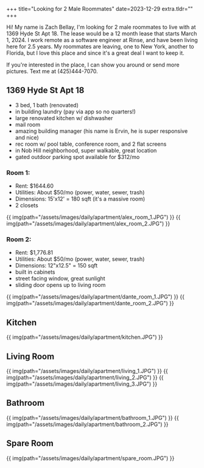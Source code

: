+++
title="Looking for 2 Male Roommates"
date=2023-12-29
extra.tldr=""
+++

Hi! My name is Zach Bellay, I'm looking for 2 male roommates to live with at 1369 Hyde St Apt 18. The lease would be a 12 month lease that starts March 1, 2024. I work remote as a software engineer at Rinse, and have been living here for 2.5 years. My roommates are leaving, one to New York, another to Florida, but I love this place and since it's a great deal I want to keep it.

If you're interested in the place, I can show you around or send more pictures. Text me at (425)444-7070.


## 1369 Hyde St Apt 18
- 3 bed, 1 bath (renovated)
- in building laundry (pay via app so no quarters!)
- large renovated kitchen w/ dishwasher
- mail room
- amazing building manager (his name is Ervin, he is super responsive and nice)
- rec room w/ pool table, conference room, and 2 flat screens 
- in Nob Hill neighborhood, super walkable, great location
- gated outdoor parking spot available for $312/mo

### Room 1:
- Rent: $1644.60
- Utilities: About $50/mo (power, water, sewer, trash)
- Dimensions: 15'x12' = 180 sqft (it's a massive room)
- 2 closets

{{ img(path="/assets/images/daily/apartment/alex_room_1.JPG") }}
{{ img(path="/assets/images/daily/apartment/alex_room_2.JPG") }}

### Room 2:
- Rent: $1,776.81
- Utilities: About $50/mo (power, water, sewer, trash)
- Dimensions: 12"x12.5" = 150 sqft
- built in cabinets
- street facing window, great sunlight
- sliding door opens up to living room

{{ img(path="/assets/images/daily/apartment/dante_room_1.JPG") }}
{{ img(path="/assets/images/daily/apartment/dante_room_2.JPG") }}

## Kitchen
{{ img(path="/assets/images/daily/apartment/kitchen.JPG") }}

## Living Room
{{ img(path="/assets/images/daily/apartment/living_1.JPG") }}
{{ img(path="/assets/images/daily/apartment/living_2.JPG") }}
{{ img(path="/assets/images/daily/apartment/living_3.JPG") }}

## Bathroom
{{ img(path="/assets/images/daily/apartment/bathroom_1.JPG") }}
{{ img(path="/assets/images/daily/apartment/bathroom_2.JPG") }}

## Spare Room
{{ img(path="/assets/images/daily/apartment/spare_room.JPG") }}


